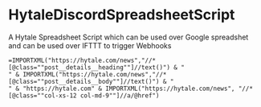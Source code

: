# HytaleDiscordSpreadsheetScript
A Hytale Spreadsheet Script which can be used over Google spreadshet and can be used over IFTTT to trigger Webhooks

```
=IMPORTXML("https://hytale.com/news","//*[@class=""post__details__heading""]//text()") & "
" & IMPORTXML("https://hytale.com/news","//*[@class=""post__details__body""]//text()") & "
" & "https://hytale.com" & IMPORTXML("https://hytale.com/news", "//*[@class=""col-xs-12 col-md-9""]//a/@href")
```
